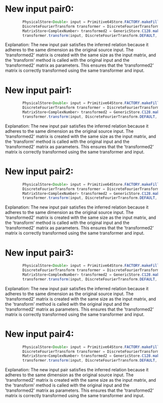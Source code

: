 # New input pair0:
```java
        PhysicalStore<Double> input = Primitive64Store.FACTORY.makeFilled(5, 1, Uniform.of(-10, 20));
        DiscreteFourierTransform transformer = DiscreteFourierTransform.newInstance(5);
        MatrixStore<ComplexNumber> transformed2 = GenericStore.C128.makeDense(input.size(), 1);
        transformer.transform(input, DiscreteFourierTransform.DEFAULT, (PhysicalStore<ComplexNumber>) transformed2);
```
Explanation: The new input pair satisfies the inferred relation because it adheres to the same dimension as the original source input. The 'transformed2' matrix is created with the same size as the input matrix, and the 'transform' method is called with the original input and the 'transformed2' matrix as parameters. This ensures that the 'transformed2' matrix is correctly transformed using the same transformer and input.

# New input pair1:
```java
        PhysicalStore<Double> input = Primitive64Store.FACTORY.makeFilled(10, 1, Uniform.of(-100, 200));
        DiscreteFourierTransform transformer = DiscreteFourierTransform.newInstance(10);
        MatrixStore<ComplexNumber> transformed2 = GenericStore.C128.makeDense(input.size(), 1);
        transformer.transform(input, DiscreteFourierTransform.DEFAULT, (PhysicalStore<ComplexNumber>) transformed2);
```
Explanation: The new input pair satisfies the inferred relation because it adheres to the same dimension as the original source input. The 'transformed2' matrix is created with the same size as the input matrix, and the 'transform' method is called with the original input and the 'transformed2' matrix as parameters. This ensures that the 'transformed2' matrix is correctly transformed using the same transformer and input.

# New input pair2:
```java
        PhysicalStore<Double> input = Primitive64Store.FACTORY.makeFilled(15, 1, Uniform.of(-1000, 2000));
        DiscreteFourierTransform transformer = DiscreteFourierTransform.newInstance(15);
        MatrixStore<ComplexNumber> transformed2 = GenericStore.C128.makeDense(input.size(), 1);
        transformer.transform(input, DiscreteFourierTransform.DEFAULT, (PhysicalStore<ComplexNumber>) transformed2);
```
Explanation: The new input pair satisfies the inferred relation because it adheres to the same dimension as the original source input. The 'transformed2' matrix is created with the same size as the input matrix, and the 'transform' method is called with the original input and the 'transformed2' matrix as parameters. This ensures that the 'transformed2' matrix is correctly transformed using the same transformer and input.

# New input pair3:
```java
        PhysicalStore<Double> input = Primitive64Store.FACTORY.makeFilled(20, 1, Uniform.of(-10000, 20000));
        DiscreteFourierTransform transformer = DiscreteFourierTransform.newInstance(20);
        MatrixStore<ComplexNumber> transformed2 = GenericStore.C128.makeDense(input.size(), 1);
        transformer.transform(input, DiscreteFourierTransform.DEFAULT, (PhysicalStore<ComplexNumber>) transformed2);
```
Explanation: The new input pair satisfies the inferred relation because it adheres to the same dimension as the original source input. The 'transformed2' matrix is created with the same size as the input matrix, and the 'transform' method is called with the original input and the 'transformed2' matrix as parameters. This ensures that the 'transformed2' matrix is correctly transformed using the same transformer and input.

# New input pair4:
```java
        PhysicalStore<Double> input = Primitive64Store.FACTORY.makeFilled(25, 1, Uniform.of(-100000, 200000));
        DiscreteFourierTransform transformer = DiscreteFourierTransform.newInstance(25);
        MatrixStore<ComplexNumber> transformed2 = GenericStore.C128.makeDense(input.size(), 1);
        transformer.transform(input, DiscreteFourierTransform.DEFAULT, (PhysicalStore<ComplexNumber>) transformed2);
```
Explanation: The new input pair satisfies the inferred relation because it adheres to the same dimension as the original source input. The 'transformed2' matrix is created with the same size as the input matrix, and the 'transform' method is called with the original input and the 'transformed2' matrix as parameters. This ensures that the 'transformed2' matrix is correctly transformed using the same transformer and input.
